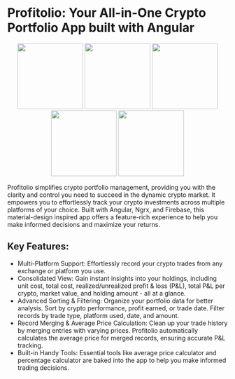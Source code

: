 # Profitolio: Your All-in-One Crypto Portfolio App built with Angular

<p align="center">
  <img src="https://github.com/minnaingou/profitolio/assets/24772671/15af2f10-24b1-4080-99d8-4a15fa82d017" width="150">
  <img src="https://i.imgur.com/QaQDTQK.jpg" width="150">
  <img src="https://i.imgur.com/Gpw3xof.jpg" width="150">
  <img src="https://i.imgur.com/TQDs0kE.jpg" width="150">
  <img src="https://i.imgur.com/MuYAjqG.jpg" width="150">
</p>

Profitolio simplifies crypto portfolio management, providing you with the clarity and control you need to succeed in the dynamic crypto market.
It empowers you to effortlessly track your crypto investments across multiple platforms of your choice. Built with Angular, Ngrx, and Firebase, this material-design inspired app offers a feature-rich experience to help you make informed decisions and maximize your returns.

## Key Features:
* Multi-Platform Support: Effortlessly record your crypto trades from any exchange or platform you use.
* Consolidated View: Gain instant insights into your holdings, including unit cost, total cost, realized/unrealized profit & loss (P&L), total P&L per crypto, market value, and holding amount - all at a glance.
* Advanced Sorting & Filtering: Organize your portfolio data for better analysis. Sort by crypto performance, profit earned, or trade date. Filter records by trade type, platform used, date, and amount.
* Record Merging & Average Price Calculation: Clean up your trade history by merging entries with varying prices. Profitolio automatically calculates the average price for merged records, ensuring accurate P&L tracking.
* Built-in Handy Tools: Essential tools like average price calculator and percentage calculator are baked into the app to help you make informed trading decisions.

